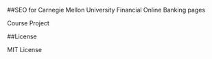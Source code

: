 ##SEO for Carnegie Mellon University Financial Online Banking pages

Course Project


##License

MIT License

